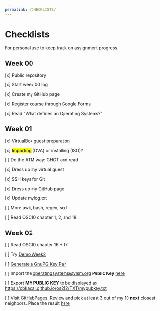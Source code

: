 ```yaml
---
permalink: /CHECKLISTS/
---
```


# Checklists
For personal use to keep track on assignment progress.

## Week 00
[x] Public repository

[x] Start week 00 log

[x] Create my GitHub page

[x] Register course through Google Forms

[x] Read "What defines an Operating Systems?"



## Week 01
[x] VirtualBox guest preparation

[x] <mark>Importing</mark> (OVA) or installing (ISO)?

[ ] Do the ATM way: GHGT and read

[x] Dress up my virtual guest

[x] SSH keys for Git

[x] Dress up my GitHub page

[x] Update mylog.txt

[ ] More awk, bash, regex, sed

[ ] Read OSC10 chapter 1, 2, and 18

## Week 02
[ ] Read OSC10 chapter 16 + 17

[ ] Try [Demo Week2](https://github.com/UI-FASILKOM-OS/SistemOperasi/tree/master/Demos/)

[ ] [Generate a GnuPG Key Pair](https://osp4diss.vlsm.org/ETC/ospubkey.txt) 

[ ] Import the operatingsystems@vlsm.org **Public Key** [here](https://osp4diss.vlsm.org/ETC/ospubkey.txt)

[ ] Export **MY PUBLIC KEY** to be displayed as https://cbkadal.github.io/os212/TXT/mypubkey.txt

[ ] Visit [GitHubPages](https://os.vlsm.org/GitHubPages/). Review and pick at least 3 out of my 10 **next** closest neighbors. Place the result [here](https://cbkadal.github.io/os212/TXT/myrank.txt)